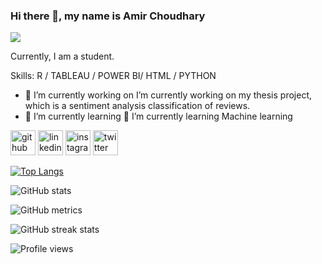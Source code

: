 ### Hi there 👋, my name is Amir Choudhary
![](https://www.analyticsinsight.net/wp-content/uploads/2021/08/7-Benefits-of-Data-Science.jpg)

Currently, I am a student.

Skills: R / TABLEAU / POWER BI/ HTML / PYTHON

- 🔭 I’m currently working on I’m currently working on my thesis project, which is a sentiment analysis classification of reviews. 
- 🌱 I’m currently learning 🌱 I’m currently learning Machine learning 


[<img src='https://cdn.jsdelivr.net/npm/simple-icons@3.0.1/icons/github.svg' alt='github' height='40'>](https://github.com/Amirchoudharym1)  [<img src='https://cdn.jsdelivr.net/npm/simple-icons@3.0.1/icons/linkedin.svg' alt='linkedin' height='40'>](https://www.linkedin.com/in/amir-khan-813026244/)  [<img src='https://cdn.jsdelivr.net/npm/simple-icons@3.0.1/icons/instagram.svg' alt='instagram' height='40'>](https://www.instagram.com/amirchoudhary7219/)  [<img src='https://cdn.jsdelivr.net/npm/simple-icons@3.0.1/icons/twitter.svg' alt='twitter' height='40'>](https://twitter.com/Amirchoudharym1)  

[![Top Langs](https://github-readme-stats.vercel.app/api/top-langs/?username=Amirchoudharym1)](https://github.com/anuraghazra/github-readme-stats)

![GitHub stats](https://github-readme-stats.vercel.app/api?username=Amirchoudharym1&show_icons=true)  

![GitHub metrics](https://metrics.lecoq.io/Amirchoudharym1)  

![GitHub streak stats](https://streak-stats.demolab.com/?user=Amirchoudharym1)  

![Profile views](https://gpvc.arturio.dev/Amirchoudharym1)  
